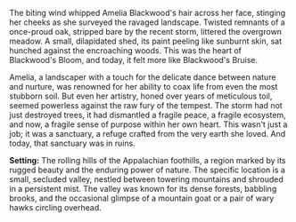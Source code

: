 The biting wind whipped Amelia Blackwood's hair across her face, stinging her cheeks as she surveyed the ravaged landscape.  Twisted remnants of a once-proud oak, stripped bare by the recent storm, littered the overgrown meadow.  A small, dilapidated shed, its paint peeling like sunburnt skin, sat hunched against the encroaching woods.  This was the heart of Blackwood's Bloom, and today, it felt more like Blackwood's Bruise.

Amelia, a landscaper with a touch for the delicate dance between nature and nurture, was renowned for her ability to coax life from even the most stubborn soil. But even her artistry, honed over years of meticulous toil, seemed powerless against the raw fury of the tempest.  The storm had not just destroyed trees, it had dismantled a fragile peace, a fragile ecosystem, and now, a fragile sense of purpose within her own heart.  This wasn't just a job; it was a sanctuary, a refuge crafted from the very earth she loved.  And today, that sanctuary was in ruins.

**Setting:** The rolling hills of the Appalachian foothills, a region marked by its rugged beauty and the enduring power of nature.  The specific location is a small, secluded valley, nestled between towering mountains and shrouded in a persistent mist.  The valley was known for its dense forests, babbling brooks, and the occasional glimpse of a mountain goat or a pair of wary hawks circling overhead.
